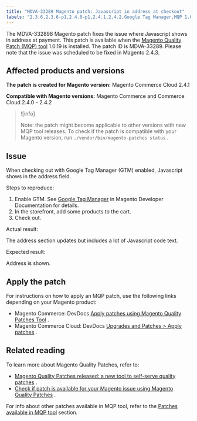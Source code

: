 ```yaml
---
title: "MDVA-33289 Magento patch: Javascript in address at checkout"
labels: "2.3.6,2.3.6-p1,2.4.0-p1,2.4.1,2.4.2,Google Tag Manager,MQP 1.0.19,Magento Commerce,Magento Commerce Cloud,Magento Quality Patches,address,checkout,error,javascript,support tools"
---
```


The MDVA-332898 Magento patch fixes the issue where Javascript shows in address at payment. This patch is available when the [Magento Quality Patch (MQP) tool](https://support.magento.com/hc/en-us/articles/360047139492) 1.0.19 is installed. The patch ID is MDVA-33289. Please note that the issue was scheduled to be fixed in Magento 2.4.3.

## Affected products and versions

 **The patch is created for Magento version:** Magento Commerce Cloud 2.4.1

 **Compatible with Magento versions:** Magento Commerce and Commerce Cloud 2.4.0 - 2.4.2

>![info]
>
>Note: the patch might become applicable to other versions with new MQP tool releases. To check if the patch is compatible with your Magento version, run `./vendor/bin/magento-patches status` .

## Issue

When checking out with Google Tag Manager (GTM) enabled, Javascript shows in the address field.

 <span class="wysiwyg-underline">Steps to reproduce:</span> 

1. Enable GTM. See [Google Tag Manager](https://docs.magento.com/user-guide/marketing/google-tag-manager.html) in Magento Developer Documentation for details.
1. In the storefront, add some products to the cart.
1. Check out.

 <span class="wysiwyg-underline">Actual result:</span> 

The address section updates but includes a lot of Javascript code text.

 <span class="wysiwyg-underline">Expected result:</span> 

Address is shown.

## Apply the patch

For instructions on how to apply an MQP patch, use the following links depending on your Magento product:

* Magento Commerce: DevDocs [Apply patches using Magento Quality Patches Tool](https://devdocs.magento.com/guides/v2.4/comp-mgr/patching/mqp.html) .
* Magento Commerce Cloud: DevDocs [Upgrades and Patches > Apply patches](https://devdocs.magento.com/cloud/project/project-patch.html) .

## Related reading

To learn more about Magento Quality Patches, refer to:

* [Magento Quality Patches released: a new tool to self-serve quality patches](https://support.magento.com/hc/en-us/articles/360047139492) .
* [Check if patch is available for your Magento issue using Magento Quality Patches](https://support.magento.com/hc/en-us/articles/360047125252) .

For info about other patches available in MQP tool, refer to the [Patches available in MQP tool](https://support.magento.com/hc/en-us/sections/360010506631-Patches-available-in-MQP-tool-) section.
